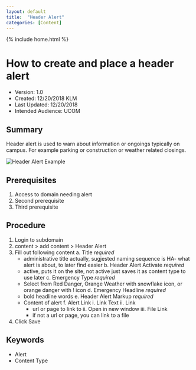 ```yaml
---
layout: default
title:  "Header Alert"
categories: [Content]
---
```

{% include home.html %}

# How to create and place a header alert
* Version: 1.0
* Created: 12/20/2018 KLM
* Last Updated: 12/20/2018
* Intended Audience: UCOM

## Summary

Header alert is used to warn about information or ongoings typically on campus. For example parking or construction or weather related closings.

![Header Alert Example](images/header_alert_example.png "Header Alert Example")

## Prerequisites

 1. Access to domain needing alert
 2. Second prerequisite
 3. Third prerequisite

## Procedure

1. Login to subdomain
2. content > add content > Header Alert
3. Fill out following content
    a. Title _required_
    - administrative title actually, sugjested naming sequence is HA- what alert is about, to later find easier
    b. Header Alert Activate _required_
    - active, puts it on the site, not active just saves it as content type to use later
    c. Emergency Type _required_
    - Select from Red Danger, Orange Weather with snowflake icon, or orange danger with ! icon
    d. Emergency Headline _required_
    - bold headline words
    e. Header Alert Markup _required_
    - Content of alert
    f. Alert Link
        i. Link Text
        ii. Link
        - url or page to link to
        ii. Open in new window
        iii. File Link
        - if not a url or page, you can link to a file
4. Click Save

## Keywords

* Alert
* Content Type
